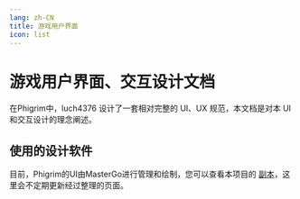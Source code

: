 ```yaml
---
lang: zh-CN
title: 游戏用户界面
icon: list
---
```


# 游戏用户界面、交互设计文档

在Phigrim中，luch4376 设计了一套相对完整的 UI、UX 规范，本文档是对本 UI 和交互设计的理念阐述。

## 使用的设计软件

目前，Phigrim的UI由MasterGo进行管理和绘制，您可以查看本项目的 [副本](https://baidu.com)，这里会不定期更新经过整理的页面。
